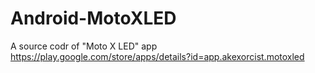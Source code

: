 Android-MotoXLED
================

A source codr of "Moto X LED" app
https://play.google.com/store/apps/details?id=app.akexorcist.motoxled
